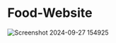 # Food-Website

![Screenshot 2024-09-27 154925](https://github.com/user-attachments/assets/1696578f-1bec-4e09-be9d-dbc1147e1833)
